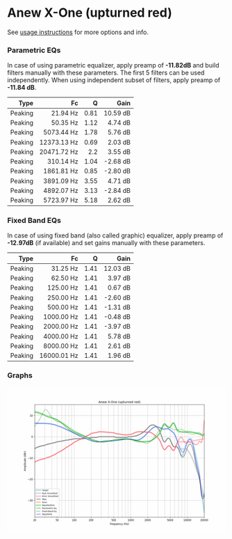 # Anew X-One (upturned red)
See [usage instructions](https://github.com/jaakkopasanen/AutoEq#usage) for more options and info.

### Parametric EQs
In case of using parametric equalizer, apply preamp of **-11.82dB** and build filters manually
with these parameters. The first 5 filters can be used independently.
When using independent subset of filters, apply preamp of **-11.84 dB**.

| Type    | Fc          |    Q | Gain     |
|--------:|------------:|-----:|---------:|
| Peaking | 21.94 Hz    | 0.81 | 10.59 dB |
| Peaking | 50.35 Hz    | 1.12 | 4.74 dB  |
| Peaking | 5073.44 Hz  | 1.78 | 5.76 dB  |
| Peaking | 12373.13 Hz | 0.69 | 2.03 dB  |
| Peaking | 20471.72 Hz | 2.2  | 3.55 dB  |
| Peaking | 310.14 Hz   | 1.04 | -2.68 dB |
| Peaking | 1861.81 Hz  | 0.85 | -2.80 dB |
| Peaking | 3891.09 Hz  | 3.55 | 4.71 dB  |
| Peaking | 4892.07 Hz  | 3.13 | -2.84 dB |
| Peaking | 5723.97 Hz  | 5.18 | 2.62 dB  |

### Fixed Band EQs
In case of using fixed band (also called graphic) equalizer, apply preamp of **-12.97dB**
(if available) and set gains manually with these parameters.

| Type    | Fc          |    Q | Gain     |
|--------:|------------:|-----:|---------:|
| Peaking | 31.25 Hz    | 1.41 | 12.03 dB |
| Peaking | 62.50 Hz    | 1.41 | 3.97 dB  |
| Peaking | 125.00 Hz   | 1.41 | 0.67 dB  |
| Peaking | 250.00 Hz   | 1.41 | -2.60 dB |
| Peaking | 500.00 Hz   | 1.41 | -1.31 dB |
| Peaking | 1000.00 Hz  | 1.41 | -0.48 dB |
| Peaking | 2000.00 Hz  | 1.41 | -3.97 dB |
| Peaking | 4000.00 Hz  | 1.41 | 5.78 dB  |
| Peaking | 8000.00 Hz  | 1.41 | 2.61 dB  |
| Peaking | 16000.01 Hz | 1.41 | 1.96 dB  |

### Graphs
![](./Anew%20X-One%20(upturned%20red).png)